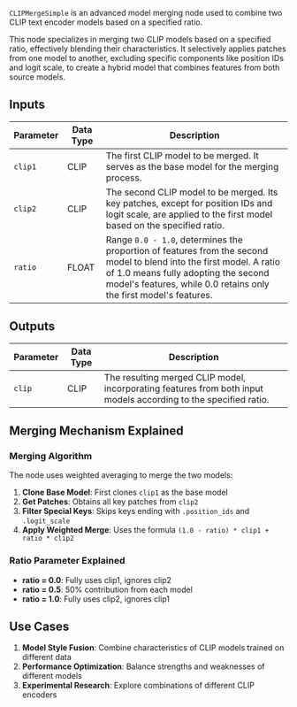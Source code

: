 `CLIPMergeSimple` is an advanced model merging node used to combine two CLIP text encoder models based on a specified ratio.

This node specializes in merging two CLIP models based on a specified ratio, effectively blending their characteristics. It selectively applies patches from one model to another, excluding specific components like position IDs and logit scale, to create a hybrid model that combines features from both source models.

## Inputs

| Parameter | Data Type | Description |
|-----------|-----------|-------------|
| `clip1`   | CLIP      | The first CLIP model to be merged. It serves as the base model for the merging process. |
| `clip2`   | CLIP      | The second CLIP model to be merged. Its key patches, except for position IDs and logit scale, are applied to the first model based on the specified ratio. |
| `ratio`   | FLOAT     | Range `0.0 - 1.0`, determines the proportion of features from the second model to blend into the first model. A ratio of 1.0 means fully adopting the second model's features, while 0.0 retains only the first model's features. |

## Outputs

| Parameter | Data Type | Description |
|-----------|-----------|-------------|
| `clip`    | CLIP      | The resulting merged CLIP model, incorporating features from both input models according to the specified ratio. |

## Merging Mechanism Explained

### Merging Algorithm

The node uses weighted averaging to merge the two models:

1. **Clone Base Model**: First clones `clip1` as the base model
2. **Get Patches**: Obtains all key patches from `clip2`
3. **Filter Special Keys**: Skips keys ending with `.position_ids` and `.logit_scale`
4. **Apply Weighted Merge**: Uses the formula `(1.0 - ratio) * clip1 + ratio * clip2`

### Ratio Parameter Explained

- **ratio = 0.0**: Fully uses clip1, ignores clip2
- **ratio = 0.5**: 50% contribution from each model
- **ratio = 1.0**: Fully uses clip2, ignores clip1

## Use Cases

1. **Model Style Fusion**: Combine characteristics of CLIP models trained on different data
2. **Performance Optimization**: Balance strengths and weaknesses of different models
3. **Experimental Research**: Explore combinations of different CLIP encoders

